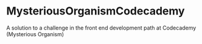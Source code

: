 # MysteriousOrganismCodecademy
A solution to a challenge in the front end development path at Codecademy (Mysterious Organism)
